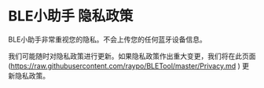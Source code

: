 # BLE小助手 隐私政策

BLE小助手非常重视您的隐私。不会上传您的任何蓝牙设备信息。

我们可能随时对隐私政策进行更新。如果隐私政策作出重大变更，我们将在此页面(https://raw.githubusercontent.com/raypo/BLETool/master/Privacy.md ) 更新隐私政策。
